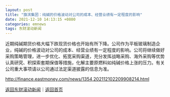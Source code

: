 ```yaml
---
layout: post
title: "旗滨集团：纯碱的价格波动对公司的成本、经营业绩有一定程度的影响"
date: 2021-12-10 14:13:15 +0800
categories: emnews
tags: 东财滚动新闻
---
```


近期纯碱期货价格大幅下跌现货价格也开始有所下降。公司作为平板玻璃制造企业，纯碱的价格波动对公司的成本、经营业绩有一定程度的影响。公司将继续做好采购策略管理，进一步优化、拓宽采购渠道，充分发挥战略采购、海外采购等优势认真研究、积探索套期保值等措施，化解主要原燃料如纯碱价格上涨的压力。有关公司重大事项请以公司通过法定渠道披露的信息为准。

<http://finance.eastmoney.com/news/1354,202112102209908214.html>

[返回东财滚动新闻](//finews.withounder.com/emnews/)｜[返回首页](//finews.withounder.com/)
